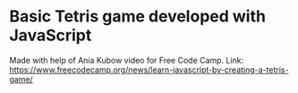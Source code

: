 # Basic Tetris game developed with JavaScript

Made with help of Ania Kubow video for Free Code Camp. Link: https://www.freecodecamp.org/news/learn-javascript-by-creating-a-tetris-game/
